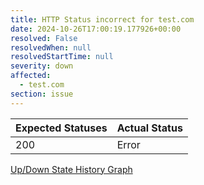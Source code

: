 ```yaml
---
title: HTTP Status incorrect for test.com
date: 2024-10-26T17:00:19.177926+00:00
resolved: False
resolvedWhen: null
resolvedStartTime: null
severity: down
affected:
  - test.com
section: issue
---
```


| Expected Statuses | Actual Status  |
|-------------------|----------------|
| 200 | Error |


[Up/Down State History Graph](test.com-http.html)